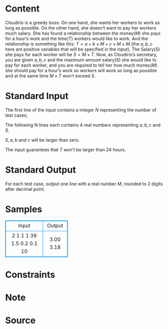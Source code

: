 
# Content

Cloudiris is a greedy boss. On one hand, she wants her workers to work as long as possible. On the other hand, she doesn’t want to pay her workers much salary. She has found a relationship between the money($M$) she pays for a hour’s work and the time($T$) workers would like to work. And the relationship is something like this: $T=a+b \times M+ c \times M \times M$.(the $a, b, c$ here are positive variables that will be specified in the input). The Salary($S$) she pays for each worker will be $S=M \times T$. Now, as Cloudiris’s secretary, you are given $a, b, c$ and the maximum amount salary($S$) she would like to pay for each worker, and you are required to tell her how much money($M$) she should pay for a hour’s work so workers will work as long as possible and at the same time $M \times T$ won’t exceed $S$.

# Standard Input

The first line of the input contains a integer $N$ representing the number of test cases;

The following N lines each contains $4$ real numbers representing $a, b, c$ and $S$.

$S, a, b$ and $c$ will be larger than zero.

The input guarantees that $T$ won’t be larger than $24$ hours.

# Standard Output

For each test case, output one line with a real number $M$, rounded to $2$ digits after decimal point.

# Samples

<style>
        table,table tr th, table tr td { border:1px solid #0094ff; }
        table { width: 200px; min-height: 25px; line-height: 25px; text-align: center; border-collapse: collapse;}   
    </style>
<table>
	<tr>
		<td>Input</td>
		<td>Output</td>
	</tr>
<tr><td>2
1 1 1 39
1.5 0.2 0.1 10</td><td>3.00
3.18</td></tr></table>


# Constraints



# Note



# Source


